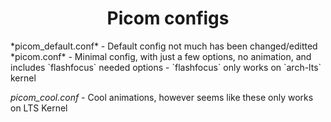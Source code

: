 <div align="center">

# Picom configs

</div>
*picom_default.conf* - Default config not much has been changed/editted
*picom.conf* - Minimal config, with just a few options, no animation, and includes `flashfocus` needed options
 - `flashfocus` only works on `arch-lts` kernel

*picom_cool.conf* - Cool animations, however seems like these only works on LTS Kernel
